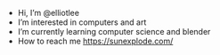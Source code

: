 - Hi, I’m @elliotlee
- I’m interested in computers and art
- I’m currently learning computer science and blender
- How to reach me https://sunexplode.com/
